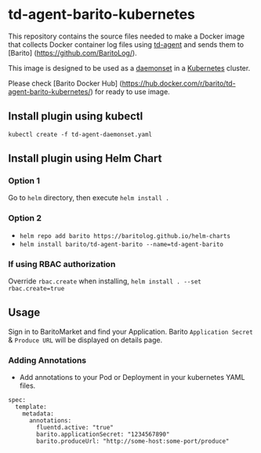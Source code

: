 # td-agent-barito-kubernetes

This repository contains the source files needed to make a Docker image
that collects Docker container log files using [td-agent](http://www.fluentd.org/)
and sends them to [Barito] (https://github.com/BaritoLog/).

This image is designed to be used as a [daemonset](http://kubernetes.io/docs/admin/daemons) in a [Kubernetes](https://github.com/kubernetes/kubernetes) cluster.

Please check [Barito Docker Hub] (https://hub.docker.com/r/barito/td-agent-barito-kubernetes/) for ready to use  image.

## Install plugin using kubectl

`kubectl create -f td-agent-daemonset.yaml`

## Install plugin using Helm Chart

### Option 1 
Go to `helm` directory, then execute `helm install .`

### Option 2

- `helm repo add barito https://baritolog.github.io/helm-charts`
- `helm install barito/td-agent-barito --name=td-agent-barito`

### If using RBAC authorization

Override `rbac.create` when installing, `helm install . --set rbac.create=true`

## Usage

Sign in to BaritoMarket and find your Application. Barito `Application Secret` & `Produce URL` will be displayed on details page.

### Adding Annotations
* Add annotations to your Pod or Deployment in your kubernetes YAML files.
```shell
spec:
  template:
    metadata:
      annotations:
        fluentd.active: "true"
        barito.applicationSecret: "1234567890"
        barito.produceUrl: "http://some-host:some-port/produce"
```

